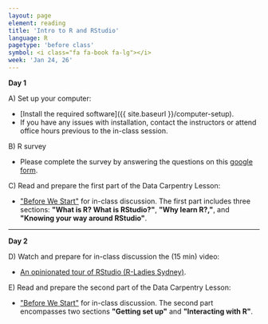 ```yaml
---
layout: page
element: reading
title: 'Intro to R and RStudio'
language: R
pagetype: 'before class'
symbol: <i class="fa fa-book fa-lg"></i>
week: 'Jan 24, 26'
---
```


**Day 1**
<!-- from https://github.com/datacarpentry/semester-biology/blob/main/readings/R-intro.md-->

A) Set up your computer:

  - [Install the required software]({{ site.baseurl }}/computer-setup).
  - If you have any issues with installation, contact the instructors or attend office hours previous to the in-class session.

B) R survey

  - Please complete the survey by answering the questions on this [google form]().


C) Read and prepare the first part of the Data Carpentry Lesson:

  - ["Before We Start"](http://www.datacarpentry.org/R-ecology-lesson/00-before-we-start.html) for in-class discussion. The first part includes three sections: **"What is R? What is RStudio?"**,
  **"Why learn R?,"**, and **"Knowing your way around RStudio"**.


---

**Day 2**


D) Watch and prepare for in-class discussion the (15 min) video:

  - [An opinionated tour of RStudio (R-Ladies Sydney)](https://www.youtube.com/watch?v=kfcX5DEMAp4).


E) Read and prepare the second part of the Data Carpentry Lesson:

  - ["Before We Start"](http://www.datacarpentry.org/R-ecology-lesson/00-before-we-start.html) for in-class discussion. The second part encompasses two sections **"Getting set up"** and **"Interacting with R"**.
